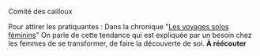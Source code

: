 Comité des cailloux

Pour attirer les pratiquantes : Dans la chronique "[Les voyages solos féminins](https://ici.radio-canada.ca/ohdio/premiere/emissions/penelope/segments/rattrapage/486116/sonia-lupien-les-voyages-solo-feminins)" On parle de cette tendance qui est expliquée par un besoin chez les femmes de se transformer, de faire la découverte de soi. **À réécouter**
